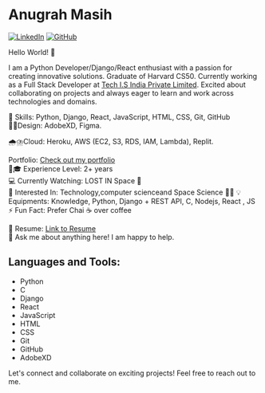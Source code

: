 # Anugrah Masih

[![LinkedIn](https://img.shields.io/badge/LinkedIn-anugrah--masih-blue)](https://www.linkedin.com/in/anugrah-masih-6994b4213/)
[![GitHub](https://img.shields.io/badge/GitHub-anugrahmasih261-lightgrey)](https://github.com/anugrahmasih261)

Hello World! 👋

I am a Python Developer/Django/React enthusiast with a passion for creating innovative solutions. Graduate of Harvard CS50. Currently working as a Full Stack Developer at [Tech I.S India Private Limited](https://techis.io). Excited about collaborating on projects and always eager to learn and work across technologies and domains. 

🌱 Skills: Python, Django, React, JavaScript, HTML, CSS, Git, GitHub  
👨‍💻Design: AdobeXD, Figma.

🌧️⛈️Cloud: Heroku, AWS (EC2, S3, RDS, IAM, Lambda), Replit.

Portfolio: [Check out my portfolio](https://anugrahmasih261.github.io/anugrahmasih_portfolio/)  
👨🎓 Experience Level: 2+ years  
💻 Currently Watching: LOST IN Space 🚀  
🧩 Interested In: Technology,computer scienceand  Space Science  🧑‍🚀
💡 Equipments: Knowledge, Python, Django + REST API, C, Nodejs, React , JS 
⚡ Fun Fact: Prefer Chai ☕ over coffee  

📝 Resume: [Link to Resume](https://docs.google.com/document/d/1Cqvoeb4eSYjLZpTDtujbJ04dy6cZEaTi5Z7_GzGWhY4/edit?usp=sharing)  
💬 Ask me about anything here! I am happy to help.  

## Languages and Tools:

- Python
- C
- Django
- React
- JavaScript
- HTML
- CSS
- Git
- GitHub
- AdobeXD

Let's connect and collaborate on exciting projects! Feel free to reach out to me.
